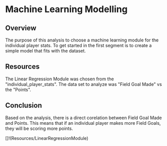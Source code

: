 # Machine Learning Modelling

## Overview
The purpose of this analysis to choose a machine learning module for the individual player stats. To get started in the first segment is to create a simple model that fits with the dataset.

## Resources
The Linear Regression Module was chosen from the "individual_player_stats". The data set to analyze was "Field Goal Made" vs the "Points".

## Conclusion
Based on the analysis, there is a direct corelation between Field Goal Made and Points. This means that if an individual player makes more Field Goals, they will be scoring more points.

[]!(Resources/LinearRegressionModule)
